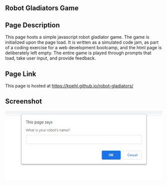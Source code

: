 ## Robot Gladiators Game

## Page Description
This page hosts a simple javascript robot gladiator game.  The game is initialized upon the page load.  It is written as a simulated code jam, as part of a coding exercise for a web development bootcamp, and the html page is deliberately left empty.  The entire game is played through prompts that load, take user input, and provide feedback.

## Page Link
This page is hosted at https://kpehl.github.io/robot-gladiators/ 

## Screenshot
![screenshot](https://github.com/kpehl/robot-gladiators/blob/master/assets/images/RobotGladiatorsScreenshot.png)